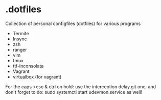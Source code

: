 # .dotfiles
Collection of personal configfiles (dotfiles) for various programs

* Termite
* Insync
* zsh
* ranger
* vim
* tmux
* ttf-inconsolata
* Vagrant
* virtualbox (for vagrant)

For the caps->esc & ctrl on hold:
use the interception delay.git one, and don't forget to do: sudo systemctl start udevmon.service as well!


